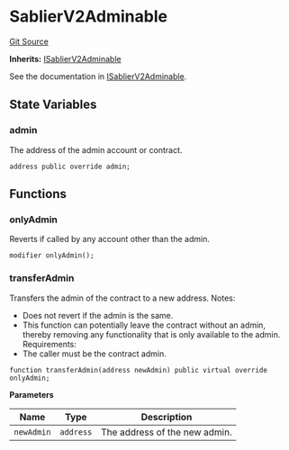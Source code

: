 # SablierV2Adminable

[Git Source](https://github.com/sablierhq/v2-core/blob/9df2bf8f303f7d13337716257672553e60783b8c/docs/contracts/v2/reference/core/abstracts)

**Inherits:** [ISablierV2Adminable](/docs/contracts/v2/reference/core/interfaces/interface.ISablierV2Adminable.md)

See the documentation in
[ISablierV2Adminable](docs/contracts/v2/reference/core/interfaces/interface.ISablierV2Adminable.md).

## State Variables

### admin

The address of the admin account or contract.

```solidity
address public override admin;
```

## Functions

### onlyAdmin

Reverts if called by any account other than the admin.

```solidity
modifier onlyAdmin();
```

### transferAdmin

Transfers the admin of the contract to a new address. Notes:

- Does not revert if the admin is the same.
- This function can potentially leave the contract without an admin, thereby removing any functionality that is only
  available to the admin. Requirements:
- The caller must be the contract admin.

```solidity
function transferAdmin(address newAdmin) public virtual override onlyAdmin;
```

**Parameters**

| Name       | Type      | Description                   |
| ---------- | --------- | ----------------------------- |
| `newAdmin` | `address` | The address of the new admin. |
